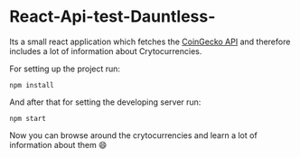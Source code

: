 # React-Api-test-Dauntless-
Its a small react application which fetches the <a href="https://www.coingecko.com/en/api/documentation">CoinGecko API</a> and therefore includes a lot of information about Crytocurrencies.

For setting up the project run:<br>

```npm install```

And after that for setting the developing server run:
 
 ```npm start```
 

Now you can browse around the crytocurrencies and learn a lot of information about them &#128516;
 
 
